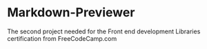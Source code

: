 # Markdown-Previewer
The second project needed for the Front end development Libraries certification from FreeCodeCamp.com
